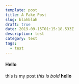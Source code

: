 ```yaml
---
template: post
title: A Fake Post
slug: blahblah
draft: true
date: 2019-09-15T01:15:18.533Z
description: test
category: test
tags:
  - test
---
```

#### Hello
this is my post *this is bold* **hello**
